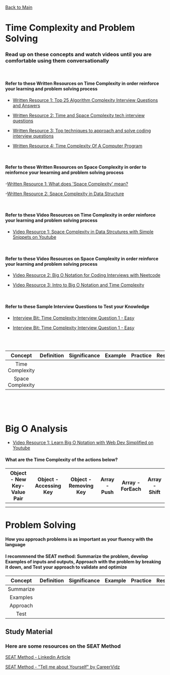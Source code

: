 [Back to Main](../README.md)

# Time Complexity and Problem Solving

### Read up on these concepts and watch videos until you are comfortable using them conversationally

<br> 

#### Refer to these Written Resources on Time Complexity in order reinforce your learning and problem solving process

- [Written Resource 1: Top 25 Algorithm Complexity Interview Questions and Answers](https://interviewprep.org/algorithm-complexity-interview-questions/)

- [Written Resource 2: Time and Space Complexity tech interview questions](https://r-fraktas.medium.com/time-and-space-complexity-tech-interview-questions-3cee8ba14)

- [Written Resource 3: Top techniques to approach and solve coding interview questions](https://www.techinterviewhandbook.org/coding-interview-techniques/)

- [Written Resource 4: Time Complexity Of A Computer Program](https://www.interviewbit.com/courses/programming/time-complexity/)

<br>

#### Refer to these Written Resources on Space Complexity in order to reinfornce your leearning and problem solving process

-[Written Resource 1: What does 'Space Complexity' mean?](https://www.geeksforgeeks.org/g-fact-86/)

-[Written Resource 2: Space Complexity in Data Structure](https://www.scaler.com/topics/data-structures/space-complexity-in-data-structure/)

<br>

#### Refer to these Video Resources on Time Complexity in order reinforce your learning and problem solving process

- [Video Resource 1: Space Complexity in Data Strcutures with Simple Snippets on Youtube](https://www.youtube.com/watch?v=itn09C2ZB9Y)

<br>

#### Refer to these Video Resources on Space Complexity in order reinforce your learning and problem solving process

- [Video Resource 2: Big O Notation for Coding Interviews with Neetcode](https://www.youtube.com/watch?v=BgLTDT03QtU)

- [Video Resource 3: Intro to Big O Notation and Time Complexity](https://www.youtube.com/watch?v=D6xkbGLQesk)

<br> 

#### Refer to these Sample Interview Questions to Test your Knowledge

- [Interview Bit: Time Complexity Interview Question 1 - Easy](https://www.interviewbit.com/problems/loopcmpl/)

- [Interview Bit: Time Complexity Interview Question 1 - Easy](https://www.interviewbit.com/problems/reccmpl1/)


<br>
<br>


| Concept | Definition | Significance | Example | Practice | Resources |
| :-------: | ------- | ------- | ------- | ------- | ------- |
|   Time Complexity      |         |         |         |         |         |
|   Space Complexity      |         |         |         |         |         |

<br> 
<br>

<br>

# Big O Analysis

- [Video Resource 1: Learn Big O Notation with Web Dev Simplified on Youtube](https://www.youtube.com/watch?v=itn09C2ZB9Y)

#### What are the Time Complexity of the actions below?

| Object - New Key-Value Pair | Object - Accessing Key | Object - Removing Key | Array - Push | Array - ForEach | Array - Shift |
| ------- | ------- | ------- | ------- | ------- | ------- |
|         |         |         |         |         |         |
|         |         |         |         |         |         |



# Problem Solving
#### How you approach problems is as important as your fluency with the language

#### I recommnend the SEAT method: Summarize the problem, develop Examples of inputs and outputs, Approach with the problem by breaking it down, and Test your approach to validate and optimize

| Concept | Definition | Significance | Example | Practice | Resources |
| :-------: | ------- | ------- | ------- | ------- | ------- |
| Summarize      |         |         |         |         |         |
|  Examples      |         |         |         |         |         |
|    Approach    |         |         |         |         |         |
|     Test    |         |         |         |         |         |


## Study Material 

<h3>Here are some resources on the SEAT Method</h3>
<a href="https://www.linkedin.com/pulse/use-seat-structure-your-next-interview-i-bet-you-crack-p-k#:~:text=SEAT%20is%20an%20acronym%20that,and%20how%20you%20handled%20them." target="_blank">SEAT Method - Linkedin Article </a>

[SEAT Method - "Tell me about Yourself" by CareerVidz](https://www.youtube.com/watch?v=IZvwSnPT1T0)

